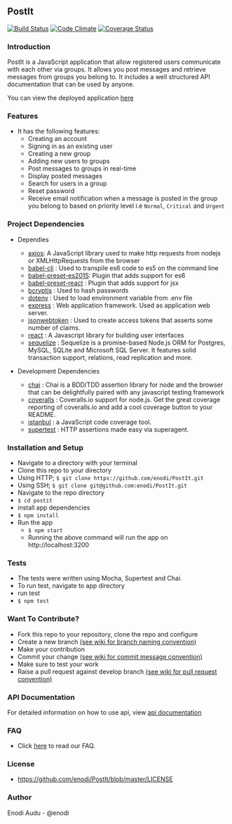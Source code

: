 ## PostIt 
[![Build Status](https://travis-ci.org/enodi/PostIt.svg?branch=add-license)](https://travis-ci.org/enodi/PostIt)  [![Code Climate](https://codeclimate.com/github/enodi/PostIt/badges/gpa.svg)](https://codeclimate.com/github/enodi/PostIt/)  [![Coverage Status](https://coveralls.io/repos/github/enodi/PostIt/badge.svg?branch=staging)](https://coveralls.io/github/enodi/PostIt?branch=staging)

### Introduction
PostIt is a JavaScript application that allow registered users communicate with each other via groups. It allows you post messages and retrieve messages from groups you belong to. It includes a well structured API documentation that can be used by anyone.

You can view the deployed application [here](https://postit-enodi.herokuapp.com/)

### Features
  * It has the following features:
      * Creating an account
      * Signing in as an existing user
      * Creating a new group
      * Adding new users to groups
      * Post messages to groups in real-time
      * Display posted messages
      * Search for users in a group
      * Reset password
      * Receive email notification when a message is posted in the group you belong to based on priority level i.e `Normal`,         `Critical` and `Urgent`

### Project Dependencies
* Dependies

  * [axios](https://www.npmjs.com/package/axios): A JavaScript library used to make http requests from nodejs or        XMLHttpRequests from the browser
  * [babel-cli](https://www.npmjs.com/package/babel-cli) : Used to transpile es6 code to es5 on the command line
  * [babel-preset-es2015](https://www.npmjs.com/package/babel-preset-es2015): Plugin that adds support for es6
  * [babel-preset-react](https://www.npmjs.com/package/babel-preset-react) : Plugin that adds support for jsx
  * [bcryptjs](https://www.npmjs.com/package/bcryptjs) : Used to hash passwords 
  * [dotenv](https://www.npmjs.com/package/dotenv) : Used to load environment variable from .env file
  * [express](https://www.npmjs.com/package/express) : Web application framework. Used as application web server.
  * [jsonwebtoken](https://www.npmjs.com/package/jsonwebtoken) : Used to create access tokens that asserts some number of claims.
  * [react](https://www.npmjs.com/package/react) : A Javascript library for building user interfaces
  * [sequelize](https://www.npmjs.com/package/sequelize) : Sequelize is a promise-based Node.js ORM for Postgres, MySQL, SQLite and Microsoft SQL Server. It features         solid transaction support, relations, read replication and more.

* Development Dependencies

  * [chai](https://www.npmjs.com/package/chai) : Chai is a BDD/TDD assertion library for node and the browser that can be delightfully paired with any javascript         testing framework
  * [coveralls](https://www.npmjs.com/package/coveralls) : Coveralls.io support for node.js. Get the great coverage reporting of coveralls.io and add a cool coverage         button to your README.
  * [istanbul](https://www.npmjs.com/package/istanbul) : a JavaScript code coverage tool.
  * [supertest](https://www.npmjs.com/package/supertest) : HTTP assertions made easy via superagent.
  

### Installation and Setup

* Navigate to a directory with your terminal
* Clone this repo to your directory
* Using HTTP; ```$ git clone https://github.com/enodi/PostIt.git```
* Using SSH; ```$ git clone git@github.com:enodi/PostIt.git```
* Navigate to the repo directory
* ```$ cd postit```
* install app dependencies
* ```$ npm install```
* Run the app
  * ```$ npm start```
  * Running the above command will run the app on http://localhost:3200


### Tests
* The tests were written using Mocha, Supertest and Chai.
* To run test, navigate to app directory
* run test
* ```$ npm test```

### Want To Contribute?
* Fork this repo to your repository, clone the repo and configure
* Create a new branch [(see wiki for branch naming convention)](https://github.com/enodi/PostIt/wiki/Branch-Naming-Convention)
* Make your contribution
* Commit your change [(see wiki for commit message convention)](https://github.com/enodi/PostIt/wiki/Commit-Message-Convention)
* Make sure to test your work
* Raise a pull request against develop branch [(see wiki for pull request convention)](https://github.com/enodi/PostIt/wiki/Pull-Request-Naming-and-Description-Convention)

### API Documentation
For detailed information on how to use api, view [api documentation](http://postit-enodi.herokuapp.com/apidocs/#introduction)

### FAQ
* Click [here](https://github.com/enodi/PostIt/wiki/Frequently-Asked-Questions) to read our FAQ.

### License
* https://github.com/enodi/PostIt/blob/master/LICENSE

### Author
Enodi Audu - @enodi
